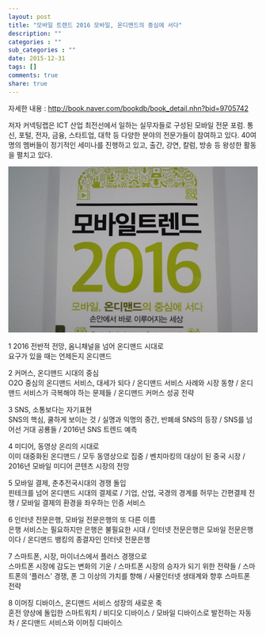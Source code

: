 ```yaml
---
layout: post
title: "모바일 트렌드 2016 모바일, 온디맨드의 중심에 서다"
description: ""
categories : ""
sub_categories : ""
date: 2015-12-31
tags: []
comments: true
share: true
---
```


자세한 내용 : http://book.naver.com/bookdb/book_detail.nhn?bid=9705742

저자 커넥팅랩은 ICT 산업 최전선에서 일하는 실무자들로 구성된 모바일 전문 포럼. 통신, 포털, 전자, 금융, 스타트업, 대학 등 다양한
분야의 전문가들이 참여하고 있다. 40여 명의 멤버들이 정기적인 세미나를 진행하고 있고, 출간, 강연, 칼럼, 방송 등 왕성한 활동을 펼치고
있다.

  

  

![](/assets/images/posts/465/222C194B59671EF70CD1BF.JPEG)

  

  

1 2016 전반적 전망, 옴니채널을 넘어 온디맨드 시대로  
요구가 있을 때는 언제든지 온디맨드  
  
2 커머스, 온디맨드 시대의 중심  
O2O 중심의 온디맨드 서비스, 대세가 되다 / 온디맨드 서비스 사례와 시장 동향 / 온디맨드 서비스가 극복해야 하는 문제들 / 온디맨드
커머스 성공 전략  
  
3 SNS, 소통보다는 자기표현  
SNS의 핵심, 쿨하게 보이는 것 / 실명과 익명의 중간, 반폐쇄 SNS의 등장 / SNS를 넘어선 거대 공룡들 / 2016년 SNS 트렌드
예측  
  
4 미디어, 동영상 온리의 시대로  
이미 대중화된 온디맨드 / 모두 동영상으로 집중 / 벤치마킹의 대상이 된 중국 시장 / 2016년 모바일 미디어 콘텐츠 시장의 전망  
  
5 모바일 결제, 춘추전국시대의 경쟁 돌입  
핀테크를 넘어 온디맨드 시대의 결제로 / 기업, 산업, 국경의 경계를 허무는 간편결제 전쟁 / 모바일 결제의 환경을 좌우하는 인증 서비스  
  
6 인터넷 전문은행, 모바일 전문은행의 또 다른 이름  
은행 서비스는 필요하지만 은행은 불필요한 시대 / 인터넷 전문은행은 모바일 전문은행이다 / 온디맨드 뱅킹의 종결자인 인터넷 전문은행  
  
7 스마트폰, 시장, 마이너스에서 플러스 경쟁으로  
스마트폰 시장에 감도는 변화의 기운 / 스마트폰 시장의 승자가 되기 위한 전략들 / 스마트폰의 ‘플러스’ 경쟁, 폰 그 이상의 가치를 향해
/ 사물인터넷 생태계와 향후 스마트폰 전략  
  
8 이머징 디바이스, 온디맨드 서비스 성장의 새로운 축  
혼전 양상에 돌입한 스마트워치 / 비디오 디바이스 / 모바일 디바이스로 발전하는 자동차 / 온디맨드 서비스와 이머징 디바이스  
  

